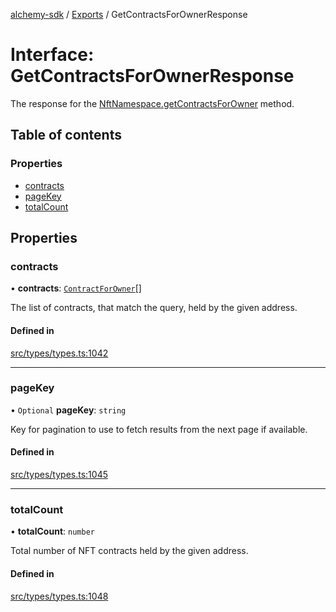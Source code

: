 [alchemy-sdk](../README.md) / [Exports](../modules.md) / GetContractsForOwnerResponse

# Interface: GetContractsForOwnerResponse

The response for the [NftNamespace.getContractsForOwner](../classes/NftNamespace.md#getcontractsforowner) method.

## Table of contents

### Properties

- [contracts](GetContractsForOwnerResponse.md#contracts)
- [pageKey](GetContractsForOwnerResponse.md#pagekey)
- [totalCount](GetContractsForOwnerResponse.md#totalcount)

## Properties

### contracts

• **contracts**: [`ContractForOwner`](ContractForOwner.md)[]

The list of contracts, that match the query, held by the given address.

#### Defined in

[src/types/types.ts:1042](https://github.com/alchemyplatform/alchemy-sdk-js/blob/5992f68/src/types/types.ts#L1042)

___

### pageKey

• `Optional` **pageKey**: `string`

Key for pagination to use to fetch results from the next page if available.

#### Defined in

[src/types/types.ts:1045](https://github.com/alchemyplatform/alchemy-sdk-js/blob/5992f68/src/types/types.ts#L1045)

___

### totalCount

• **totalCount**: `number`

Total number of NFT contracts held by the given address.

#### Defined in

[src/types/types.ts:1048](https://github.com/alchemyplatform/alchemy-sdk-js/blob/5992f68/src/types/types.ts#L1048)
